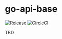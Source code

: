 # go-api-base

[![Release](https://github.com/aeekayy/go-api-base/actions/workflows/release.yml/badge.svg)](https://github.com/aeekayy/go-api-base/actions/workflows/release.yml)
[![CircleCI](https://circleci.com/gh/aeekayy/go-api-base/tree/teesloane-patch-5.svg?style=svg)](https://circleci.com/gh/aeekayy/go-api-base/?branch=teesloane-patch-5)

TBD

